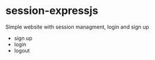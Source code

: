 # session-expressjs
Simple website with session managment, login and sign up

* sign up
* login
* logout
